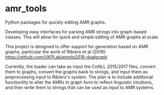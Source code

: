 # amr_tools
Python packages for quickly editing AMR graphs.


Developing easy interfaces for parsing AMR strings into graph-based classes. This will allow for quick and simple editing of AMR graphs at scale.

This project is designed to offer support for generation based on AMR graphs, particular the work of Ribiero et al (2019):
https://github.com/UKPLab/emnlp2019-dualgraph

Currently, the loader can take as input the CoNLL 2015/2017 files, convert them to graphs, convert the graphs back to strings, and input them as preprocessing input to Ribiero's system. The plan is to include additional functionlity to alter the AMRs in graph form to reflect linguistic intuitions, and then write them to strings that can be used as input to AMR systems. 
